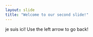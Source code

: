 ```yaml
---
layout: slide
title: "Welcome to our second slide!"
---
```

je suis ici!
Use the left arrow to go back!
